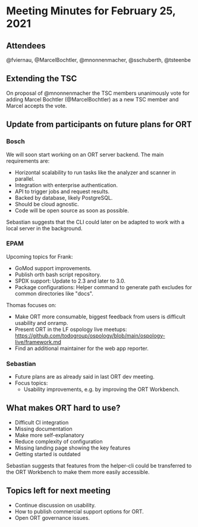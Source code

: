 # Meeting Minutes for February 25, 2021

## Attendees

@fviernau, @MarcelBochtler, @mnonnenmacher, @sschuberth, @tsteenbe

## Extending the TSC

On proposal of @mnonnenmacher the TSC members unanimously vote for adding Marcel Bochtler (@MarcelBochtler) as a new TSC
member and Marcel accepts the vote.

## Update from participants on future plans for ORT

### Bosch

We will soon start working on an ORT server backend. The main requirements are:
- Horizontal scalability to run tasks like the analyzer and scanner in parallel.
- Integration with enterprise authentication.
- API to trigger jobs and request results.
- Backed by database, likely PostgreSQL.
- Should be cloud agnostic.
- Code will be open source as soon as possible.

Sebastian suggests that the CLI could later on be adapted to work with a local server in the background.

### EPAM

Upcoming topics for Frank:
- GoMod support improvements.
- Publish orth bash script repository.
- SPDX support: Update to 2.3 and later to 3.0.
- Package configurations: Helper command to generate path excludes for common directories like "docs".

Thomas focuses on:
- Make ORT more consumable, biggest feedback from users is difficult usability and onramp.
- Present ORT in the LF ospology live meetups: https://github.com/todogroup/ospology/blob/main/ospology-live/framework.md
- Find an additional maintainer for the web app reporter.

### Sebastian

- Future plans are as already said in last ORT dev meeting.
- Focus topics:
  - Usability improvements, e.g. by improving the ORT Workbench.

## What makes ORT hard to use?

- Difficult CI integration
- Missing documentation
- Make more self-explanatory
- Reduce complexity of configuration
- Missing landing page showing the key features
- Getting started is outdated

Sebastian suggests that features from the helper-cli could be transferred to the ORT Workbench to make them more easily
accessible.

## Topics left for next meeting

- Continue discussion on usability.
- How to publish commercial support options for ORT.
- Open ORT governance issues.
